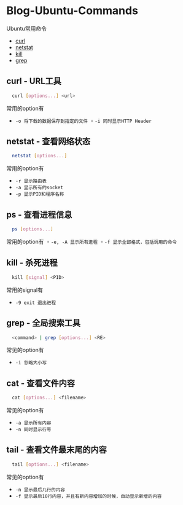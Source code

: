 # Blog-Ubuntu-Commands
Ubuntu常用命令

- [curl](#1)
- [netstat](#2)
- [kill](#3)
- [grep](#4)

## curl - URL工具
```bash
  curl [options...] <url>
```
常用的option有

  - `-o 将下载的数据保存到指定的文件`
  - `-i 同时显示HTTP Header`

## netstat - 查看网络状态
```bash
  netstat [options...]
```
常用的option有
  - `-r 显示路由表`
  - `-a 显示所有的socket`
  - `-p 显示PID和程序名称`
  
## ps - 查看进程信息
```bash
  ps [options...]
```
常用的option有
  - `-e, -A 显示所有进程`
  - `-f 显示全部格式，包括调用的命令`

## kill - 杀死进程
```bash
  kill [signal] <PID>
```
常用的signal有
  - `-9 exit 退出进程`
  
## grep - 全局搜索工具
```bash
  <command> | grep [options...] <RE>
```
常见的option有

  - `-i 忽略大小写`

## cat - 查看文件内容
```bash
  cat [options...] <filename>
```
常见的option有

  - `-a 显示所有内容`
  - `-n 同时显示行号`
  
## tail - 查看文件最末尾的内容
```bash
  tail [options...] <filename>
```
常见的option有

  - `-n 显示最后几行的内容`
  - `-f 显示最后10行内容，并且有新内容增加的时候，自动显示新增的内容`
